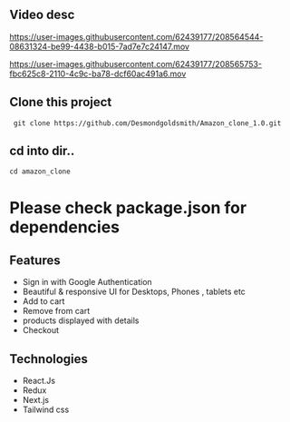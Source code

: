 ## Video desc

https://user-images.githubusercontent.com/62439177/208564544-08631324-be99-4438-b015-7ad7e7c24147.mov


https://user-images.githubusercontent.com/62439177/208565753-fbc625c8-2110-4c9c-ba78-dcf60ac491a6.mov



## Clone this project
```
 git clone https://github.com/Desmondgoldsmith/Amazon_clone_1.0.git
```

## cd into dir..
```
cd amazon_clone
```

# Please check package.json for dependencies
## Features
* Sign in with Google Authentication
* Beautiful & responsive UI for Desktops, Phones , tablets etc
* Add to cart
* Remove from cart
* products displayed with details
* Checkout

## Technologies
* React.Js
* Redux
* Next.js
* Tailwind css


